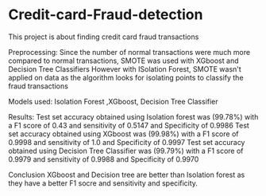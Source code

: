 # Credit-card-Fraud-detection
This project is about finding credit card fraud transactions

Preprocessing:
Since the number of normal transactions were much more compared to normal transactions, SMOTE was used with XGboost and Decision Tree Classifiers
However with ISolation Forest, SMOTE wasn't applied on data as the algorithm looks for isolating points to classify the fraud transactions

Models used: Isolation Forest ,XGboost, Decision Tree Classifier

Results:
Test set accuracy obtained using Isolation forest was (99.78%) with a F1 score of 0.43 and sensitivity of 0.5147 and Specificity of 0.9986
Test set accuracy obtained using XGboost was (99.98%) with a F1 score of 0.9998 and sensitivity of 1.0 and Specificity of 0.9997
Test set accuracy obtained using Decision Tree Classifier was (99.79%) with a F1 score of 0.9979 and sensitivity of 0.9988 and Specificity of 0.9970

Conclusion
XGboost and Decision tree are better than Isolation forest as they have a better F1 socre and sensitivity and specificity.
